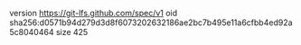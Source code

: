 version https://git-lfs.github.com/spec/v1
oid sha256:d0571b94d279d3d8f6073202632186ae2bc7b495e11a6cfbb4ed92a5c8040464
size 425
